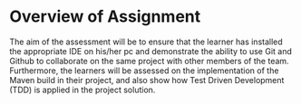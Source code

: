 # Overview of Assignment
The aim of the assessment will be to ensure that the learner has installed the appropriate IDE on his/her pc and
demonstrate the ability to use Git and Github to collaborate on the same project with other members of the team.
Furthermore, the learners will be assessed on the implementation of the Maven build in their project, and also show
how Test Driven Development (TDD) is applied in the project solution.